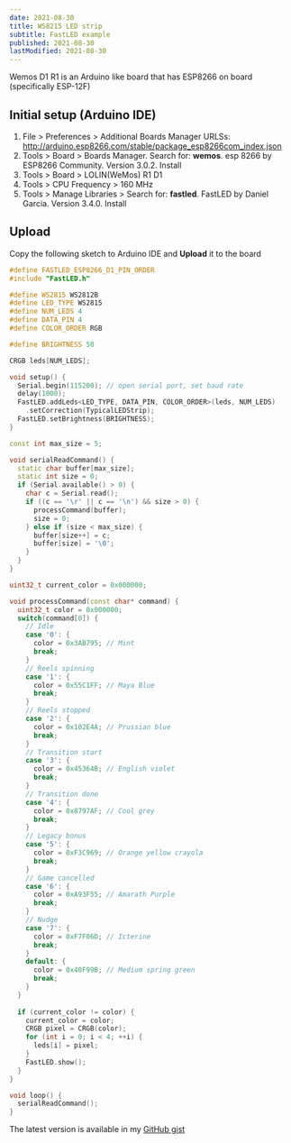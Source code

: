 ```yaml
---
date: 2021-08-30
title: WS8215 LED strip
subtitle: FastLED example
published: 2021-08-30
lastModified: 2021-08-30
---
```


Wemos D1 R1 is an Arduino like board that has ESP8266 on board
(specifically ESP-12F)

## Initial setup (Arduino IDE)

1. File > Preferences > Additional Boards Manager URLSs: http://arduino.esp8266.com/stable/package_esp8266com_index.json
2. Tools > Board > Boards Manager. Search for: **wemos**. esp 8266 by ESP8266 Community. Version 3.0.2. Install
3. Tools > Board > LOLIN(WeMos) R1 D1
4. Tools > CPU Frequency > 160 MHz
5. Tools > Manage Libraries > Search for: **fastled**. FastLED by Daniel Garcia. Version 3.4.0. Install

## Upload

Copy the following sketch to Arduino IDE and **Upload** it to the board

```cpp
#define FASTLED_ESP8266_D1_PIN_ORDER
#include "FastLED.h"

#define WS2815 WS2812B
#define LED_TYPE WS2815
#define NUM_LEDS 4
#define DATA_PIN 4
#define COLOR_ORDER RGB

#define BRIGHTNESS 50

CRGB leds[NUM_LEDS];

void setup() {
  Serial.begin(115200); // open serial port, set baud rate
  delay(1000);
  FastLED.addLeds<LED_TYPE, DATA_PIN, COLOR_ORDER>(leds, NUM_LEDS)
    .setCorrection(TypicalLEDStrip);
  FastLED.setBrightness(BRIGHTNESS);
}

const int max_size = 5;

void serialReadCommand() {
  static char buffer[max_size];
  static int size = 0;
  if (Serial.available() > 0) {
    char c = Serial.read();
    if ((c == '\r' || c == '\n') && size > 0) {
      processCommand(buffer);
      size = 0;
    } else if (size < max_size) {
      buffer[size++] = c;
      buffer[size] = '\0';
    }
  }
}

uint32_t current_color = 0x000000;

void processCommand(const char* command) {
  uint32_t color = 0x000000;
  switch(command[0]) {
    // Idle
    case '0': {
      color = 0x3AB795; // Mint
      break;
    }
    // Reels spinning
    case '1': {
      color = 0x55C1FF; // Maya Blue
      break;
    }
    // Reels stopped
    case '2': {
      color = 0x102E4A; // Prussian blue
      break;
    }
    // Transition start
    case '3': {
      color = 0x45364B; // English violet
      break;
    }
    // Transition done
    case '4': {
      color = 0x8797AF; // Cool grey
      break;
    }
    // Legacy bonus
    case '5': {
      color = 0xF3C969; // Orange yellow crayola
      break;
    }
    // Game cancelled
    case '6': {
      color = 0xA93F55; // Amarath Purple
      break;
    }
    // Nudge
    case '7': {
      color = 0xF7F06D; // Icterine
      break;
    }
    default: {
      color = 0x40F99B; // Medium spring green
      break;
    }
  }
  
  if (current_color != color) {
    current_color = color;
    CRGB pixel = CRGB(color);
    for (int i = 0; i < 4; ++i) {
      leds[i] = pixel;
    }
    FastLED.show();
  }
}

void loop() {
  serialReadCommand();
}
```

The latest version is available in my [GitHub gist](https://gist.github.com/mikolasan/8d197dabe24faab2e3f7d20c49ffc314)